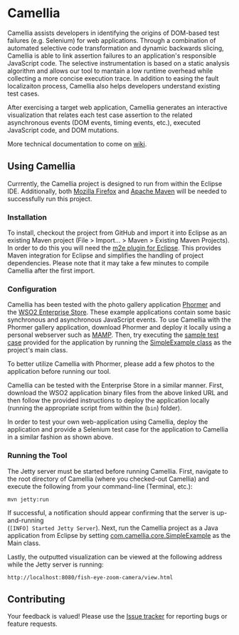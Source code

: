 Camellia
==========

Camellia assists developers in identifying the origins of DOM-based test failures (e.g. Selenium) for web applications. Through a combination of automated selective code transformation and dynamic backwards slicing, Camellia is able to link assertion failures to an application's responsible JavaScript code. The selective instrumentation is based on a static analysis algorithm and allows our tool to mantain a low runtime overhead while collecting a more concise execution trace. In addition to easing the fault localizaiton process, Camellia also helps developers understand existing test cases.

After exercising a target web application, Camellia generates an interactive  visualization that relates each test case assertion to the related asynchronous events (DOM events, timing events, etc.), executed JavaScript code, and DOM mutations.

More technical documentation to come on [wiki](https://github.com/saltlab/camellia/wiki).

## Using Camellia

Currrently, the Camellia project is designed to run from within the Eclipse IDE. Additionally, both [Mozilla Firefox](http://www.mozilla.org/en-US/firefox/new/) and [Apache Maven](http://maven.apache.org/download.cgi) will be needed to successfully run this project.

### Installation

To install, checkout the project from GitHub and import it into Eclipse as an existing Maven project (File > Import... > Maven > Existing Maven Projects). In order to do this you will need the [m2e plugin for Eclipse](http://eclipse.org/m2e/download/). This provides Maven integration for Eclipse and simplifies the handling of project dependencies. Please note that it may take a few minutes to compile Camellia after the first import.

### Configuration

Camellia has been tested with the photo gallery application [Phormer](http://p.horm.org/er/) and the [WSO2 Enterprise Store](http://wso2.com/products/enterprise-store/). These example applications contain some basic synchronous and asynchronous JavaScript events. To use Camellia with the Phormer gallery application, download Phormer and deploy it locally using a personal webserver such as [MAMP](http://www.mamp.info/en/index.html). Then, try executing the [sample test case](https://github.com/saltlab/Camellia/blob/master/src/main/java/com/clematis/selenium/SlideShowTest.java) provided for the application by running the [SimpleExample class](https://github.com/saltlab/Camellia/blob/master/src/main/java/com/clematis/core/SimpleExample.java) as the project's main class.

To better utilize Camellia with Phormer, please add a few photos to the application before running our tool. 

Camellia can be tested with the Enterprise Store in a similar manner. First, download the WSO2 application binary files from the above linked URL and then follow the provided instructions to deploy the application locally (running the appropriate script from within the (``bin``) folder).

In order to test your own web-application using Camellia, deploy the application and provide a Selenium test case for the application to Camellia in a similar fashion as shown above.

### Running the Tool 

The Jetty server must be started before running Camellia. First, navigate to the root directory of Camellia (where you checked-out Camellia) and execute the following from your command-line (Terminal, etc.):

```
mvn jetty:run
```

If successful, a notification should appear confirming that the server is up-and-running  
(``[INFO] Started Jetty Server``). Next, run the Camellia project as a Java application from Eclipse by setting [com.camellia.core.SimpleExample](https://github.com/saltlab/Camellia/blob/master/src/main/java/com/clematis/core/SimpleExample.java) as the Main class. 

Lastly, the outputted visualization can be viewed at the following address while the Jetty server is running:

```
http://localhost:8080/fish-eye-zoom-camera/view.html
```

## Contributing

Your feedback is valued! Please use the [Issue tracker](https://github.com/saltlab/camellia/issues) for reporting bugs or feature requests.

